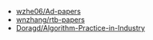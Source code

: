 - [wzhe06/Ad-papers](https://github.com/wzhe06/Ad-papers)
- [wnzhang/rtb-papers](https://github.com/wnzhang/rtb-papers)
- [Doragd/Algorithm-Practice-in-Industry](https://github.com/Doragd/Algorithm-Practice-in-Industry)